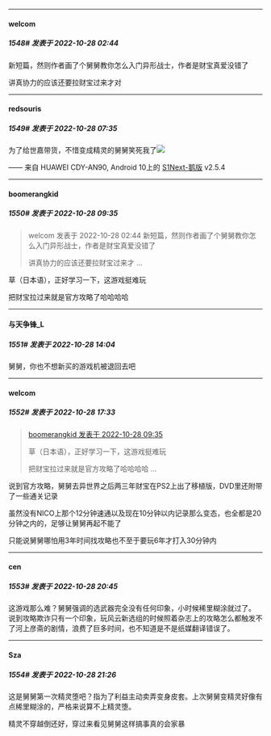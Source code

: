 

*****

####  welcom  
##### 1548#       发表于 2022-10-28 02:44

新短篇，然则作者画了个舅舅教你怎么入门异形战士，作者是财宝真爱没错了

讲真协力的应该还要拉财宝过来才对



*****

####  redsouris  
##### 1549#       发表于 2022-10-28 07:35

为了给世嘉带货，不惜变成精灵的舅舅笑死我了<img src="https://static.saraba1st.com/image/smiley/face2017/065.png" referrerpolicy="no-referrer">

—— 来自 HUAWEI CDY-AN90, Android 10上的 [S1Next-鹅版](https://github.com/ykrank/S1-Next/releases) v2.5.4



*****

####  boomerangkid  
##### 1550#       发表于 2022-10-28 09:35

<blockquote>welcom 发表于 2022-10-28 02:44
新短篇，然则作者画了个舅舅教你怎么入门异形战士，作者是财宝真爱没错了

讲真协力的应该还要拉财宝过来才 ...</blockquote>
草（日本语），正好学习一下，这游戏挺难玩

把财宝拉过来就是官方攻略了哈哈哈哈



*****

####  与天争锋_L  
##### 1551#       发表于 2022-10-28 14:04

舅舅，你也不想新买的游戏机被退回去吧



*****

####  welcom  
##### 1552#       发表于 2022-10-28 17:33

<blockquote><a href="httphttps://bbs.saraba1st.com/2b/forum.php?mod=redirect&amp;goto=findpost&amp;pid=58140697&amp;ptid=1754522" target="_blank">boomerangkid 发表于 2022-10-28 09:35</a>

草（日本语），正好学习一下，这游戏挺难玩

把财宝拉过来就是官方攻略了哈哈哈哈 ...</blockquote>
说到官方攻略，舅舅去异世界之后两三年财宝在PS2上出了移植版，DVD里还附带了一些通关记录

虽然没有NICO上那个12分钟速通以及现在10分钟以内记录那么变态，也全都是20分钟之内的，足够让舅舅再起不能了

只能说舅舅哪怕用3年时间找攻略也不至于要玩6年才打入30分钟内



*****

####  cen  
##### 1553#       发表于 2022-10-28 20:45

这游戏那么难？舅舅强调的选武器完全没有任何印象，小时候稀里糊涂就过了。
说到攻略欺诈只有一个印象，玩风云新选组的时候照着杂志上的攻略怎么都触发不了河上彦斋的剧情，浪费了巨多时间，也不知道是不是纸媒翻译错误了。



*****

####  Sza  
##### 1554#       发表于 2022-10-28 21:26

这是舅舅第一次精灵堕吧？指为了利益主动卖弄变身皮套。上次舅舅变精灵好像有点稀里糊涂的，严格来说算不上精灵堕。

精灵不穿越倒还好，穿过来看见舅舅这样搞事真的会家暴

